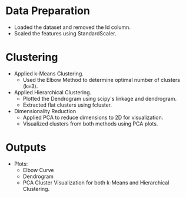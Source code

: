 # Data Preparation
- Loaded the dataset and removed the Id column.
- Scaled the features using StandardScaler.

# Clustering
- Applied k-Means Clustering.
  - Used the Elbow Method to determine optimal number of clusters (k=3).
- Applied Hierarchical Clustering.
  - Plotted the Dendrogram using scipy's linkage and dendrogram.
  - Extracted flat clusters using fcluster.
- Dimensionality Reduction
  - Applied PCA to reduce dimensions to 2D for visualization.
  - Visualized clusters from both methods using PCA plots.
# Outputs
- Plots:
  - Elbow Curve
  - Dendrogram
  - PCA Cluster Visualization for both k-Means and Hierarchical Clustering.
